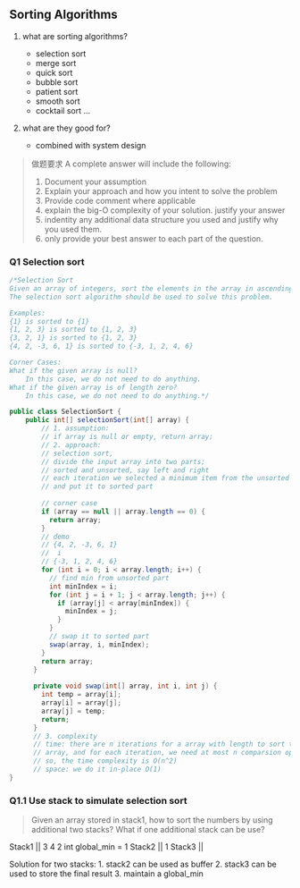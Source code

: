 ## Sorting Algorithms

1. what are sorting algorithms?
    * selection sort
    * merge sort
    * quick sort
    * bubble sort
    * patient sort
    * smooth sort
    * cocktail sort
    ...

2. what are they good for?
    * combined with system design

> 做题要求
> A complete answer will include the following:
> 1. Document your assumption
> 2. Explain your approach and how you intent to solve the problem
> 3. Provide code comment where applicable
> 4. explain the big-O complexity of your solution. justify your answer
> 5. indentity any additional data structure you used and justify why you used them.
> 6. only provide your best answer to each part of the question.

### Q1 Selection sort

```java
/*Selection Sort
Given an array of integers, sort the elements in the array in ascending order. 
The selection sort algorithm should be used to solve this problem.

Examples:
{1} is sorted to {1}
{1, 2, 3} is sorted to {1, 2, 3}
{3, 2, 1} is sorted to {1, 2, 3}
{4, 2, -3, 6, 1} is sorted to {-3, 1, 2, 4, 6}

Corner Cases:
What if the given array is null? 
	In this case, we do not need to do anything.
What if the given array is of length zero? 
	In this case, we do not need to do anything.*/

public class SelectionSort {
	public int[] selectionSort(int[] array) {
	    // 1. assumption: 
	    // if array is null or empty, return array;
	    // 2. approach:
	    // selection sort, 
	    // divide the input array into two parts;
	    // sorted and unsorted, say left and right
	    // each iteration we selected a minimum item from the unsorted part
	    // and put it to sorted part
	    
	    // corner case
	    if (array == null || array.length == 0) {
	      return array;
	    }
	    // demo 
	    // {4, 2, -3, 6, 1} 
	    //  i
	    // {-3, 1, 2, 4, 6}
	    for (int i = 0; i < array.length; i++) {
	      // find min from unsorted part
	      int minIndex = i;
	      for (int j = i + 1; j < array.length; j++) {
	        if (array[j] < array[minIndex]) {
	          minIndex = j;
	        }
	      }
	      // swap it to sorted part
	      swap(array, i, minIndex);
	    }
	    return array;
	  }
	  
	  private void swap(int[] array, int i, int j) {
	    int temp = array[i];
	    array[i] = array[j];
	    array[j] = temp;
	    return;
	  }
	  // 3. complexity
	  // time: there are n iterations for a array with length to sort the whole 
	  // array, and for each iteration, we need at most n comparsion operations;
	  // so, the time complexity is O(n^2)
	  // space: we do it in-place O(1)
}
```

### Q1.1 Use stack to simulate selection sort
> Given an array stored in stack1, how to sort the numbers by using additional two stacks? What if one additional 
stack can be use?

Stack1 || 3 4 2     int global_min = 1
Stack2 || 1 
Stack3 || 

Solution for two stacks:
    1. stack2 can be used as buffer
    2. stack3 can be used to store the final result
    3. maintain a global_min
    
